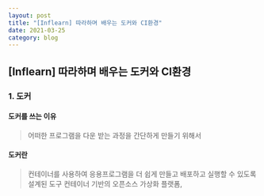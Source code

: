 ```yaml
---
layout: post
title: "[Inflearn] 따라하며 배우는 도커와 CI환경"
date: 2021-03-25
category: blog
---
```


## [Inflearn] 따라하며 배우는 도커와 CI환경

### 1. 도커

#### 도커를 쓰는 이유

> 어떠한 프로그램을 다운 받는 과정을 간단하게 만들기 위해서


#### 도커란

> 컨테이너를 사용하여 응용프로그램을 더 쉽게 만들고 배포하고 실행할 수 있도록 설계된 도구
> 컨테이너 기반의 오픈소스 가상화 플랫폼, 






